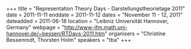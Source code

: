 +++
title = "Representation Theory Days - Darstellungstheorietage 2011"
date = 2011-11-11
enddate = 2011-11-12
dates = "November 11 - 12, 2011"
dateadded = 2011-06-18
location = "Leibniz Universität Hannover, Germany"
webpage = "http://www-ifm.math.uni-hannover.de/~bessen/RTDays-2011.htm"
organisers = "Christine Bessenrodt, Thorsten Holm"
speakers = "tba"
+++
